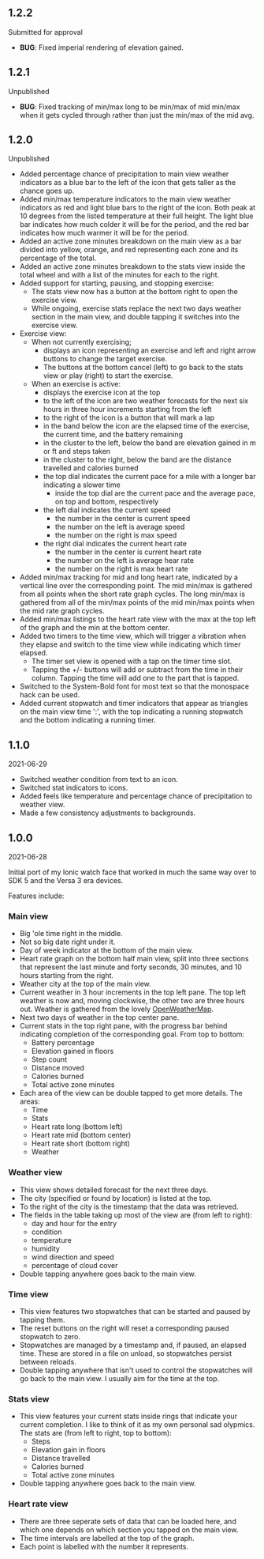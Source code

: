 ## 1.2.2

Submitted for approval

* __BUG__: Fixed imperial rendering of elevation gained.

## 1.2.1

Unpublished

* __BUG__: Fixed tracking of min/max long to be min/max of mid min/max when it gets cycled through rather than just the min/max of the mid avg.

## 1.2.0

Unpublished

* Added percentage chance of precipitation to main view weather indicators as a blue bar to the left of the icon that gets taller as the chance goes up.
* Added min/max temperature indicators to the main view weather indicators as red and light blue bars to the right of the icon. Both peak at 10 degrees from the listed temperature at their full height. The light blue bar indicates how much colder it will be for the period, and the red bar indicates how much warmer it will be for the period.
* Added an active zone minutes breakdown on the main view as a bar divided into yellow, orange, and red representing each zone and its percentage of the total.
* Added an active zone minutes breakdown to the stats view inside the total wheel and with a list of the minutes for each to the right.
* Added support for starting, pausing, and stopping exercise:
  * The stats view now has a button at the bottom right to open the exercise view.
  * While ongoing, exercise stats replace the next two days weather section in the main view, and double tapping it switches into the exercise view.
* Exercise view:
  * When not currently exercising;
    * displays an icon representing an exercise and left and right arrow buttons to change the target exercise.
    * The buttons at the bottom cancel (left) to go back to the stats view or play (right) to start the exercise.
  * When an exercise is active:
    * displays the exercise icon at the top
    * to the left of the icon are two weather forecasts for the next six hours in three hour increments starting from the left
    * to the right of the icon is a button that will mark a lap
    * in the band below the icon are the elapsed time of the exercise, the current time, and the battery remaining
    * in the cluster to the left, below the band are elevation gained in m or ft and steps taken
    * in the cluster to the right, below the band are the distance travelled and calories burned
    * the top dial indicates the current pace for a mile with a longer bar indicating a slower time
      * inside the top dial are the current pace and the average pace, on top and bottom, respectively
    * the left dial indicates the current speed
      * the number in the center is current speed
      * the number on the left is average speed
      * the number on the right is max speed
    * the right dial indicates the current heart rate
      * the number in the center is current heart rate
      * the number on the left is average hear rate
      * the number on the right is max heart rate
* Added min/max tracking for mid and long heart rate, indicated by a vertical line over the corresponding point. The mid min/max is gathered from all points when the short rate graph cycles. The long min/max is gathered from all of the min/max points of the mid min/max points when the mid rate graph cycles.
* Added min/max listings to the heart rate view with the max at the top left of the graph and the min at the bottom center.
* Added two timers to the time view, which will trigger a vibration when they elapse and switch to the time view while indicating which timer elapsed.
  * The timer set view is opened with a tap on the timer time slot.
  * Tapping the +/- buttons will add or subtract from the time in their column. Tapping the time will add one to the part that is tapped.
* Switched to the System-Bold font for most text so that the monospace hack can be used.
* Added current stopwatch and timer indicators that appear as triangles on the main view time ':', with the top indicating a running stopwatch and the bottom indicating a running timer.

## 1.1.0

2021-06-29

* Switched weather condition from text to an icon.
* Switched stat indicators to icons.
* Added feels like temperature and percentage chance of precipitation to weather view.
* Made a few consistency adjustments to backgrounds.

## 1.0.0

2021-06-28

Initial port of my Ionic watch face that worked in much the same way over to SDK 5 and the Versa 3 era devices.

Features include:

### Main view

* Big 'ole time right in the middle.
* Not so big date right under it.
* Day of week indicator at the bottom of the main view.
* Heart rate graph on the bottom half main view, split into three sections that represent the last minute and forty seconds, 30 minutes, and 10 hours starting from the right.
* Weather city at the top of the main view.
* Current weather in 3 hour increments in the top left pane. The top left weather is now and, moving clockwise, the other two are three hours out. Weather is gathered from the lovely [OpenWeatherMap](https://openweathermap.org/).
* Next two days of weather in the top center pane.
* Current stats in the top right pane, with the progress bar behind indicating completion of the corresponding goal. From top to bottom:
  * Battery percentage
  * Elevation gained in floors
  * Step count
  * Distance moved
  * Calories burned
  * Total active zone minutes
* Each area of the view can be double tapped to get more details. The areas:
  * Time
  * Stats
  * Heart rate long (bottom left)
  * Heart rate mid (bottom center)
  * Heart rate short (bottom right)
  * Weather

### Weather view

* This view shows detailed forecast for the next three days.
* The city (specified or found by location) is listed at the top.
* To the right of the city is the timestamp that the data was retrieved.
* The fields in the table taking up most of the view are (from left to right):
  * day and hour for the entry
  * condition
  * temperature
  * humidity
  * wind direction and speed
  * percentage of cloud cover
* Double tapping anywhere goes back to the main view.

### Time view

* This view features two stopwatches that can be started and paused by tapping them.
* The reset buttons on the right will reset a corresponding paused stopwatch to zero.
* Stopwatches are managed by a timestamp and, if paused, an elapsed time. These are stored in a file on unload, so stopwatches persist between reloads.
* Double tapping anywhere that isn't used to control the stopwatches will go back to the main view. I usually aim for the time at the top.

### Stats view

* This view features your current stats inside rings that indicate your current completion. I like to think of it as my own personal sad olypmics.
The stats are (from left to right, top to bottom):
  * Steps
  * Elevation gain in floors
  * Distance travelled
  * Calories burned
  * Total active zone minutes
* Double tapping anywhere goes back to the main view.

### Heart rate view

* There are three seperate sets of data that can be loaded here, and which one depends on which section you tapped on the main view.
* The time intervals are labelled at the top of the graph.
* Each point is labelled with the number it represents.
